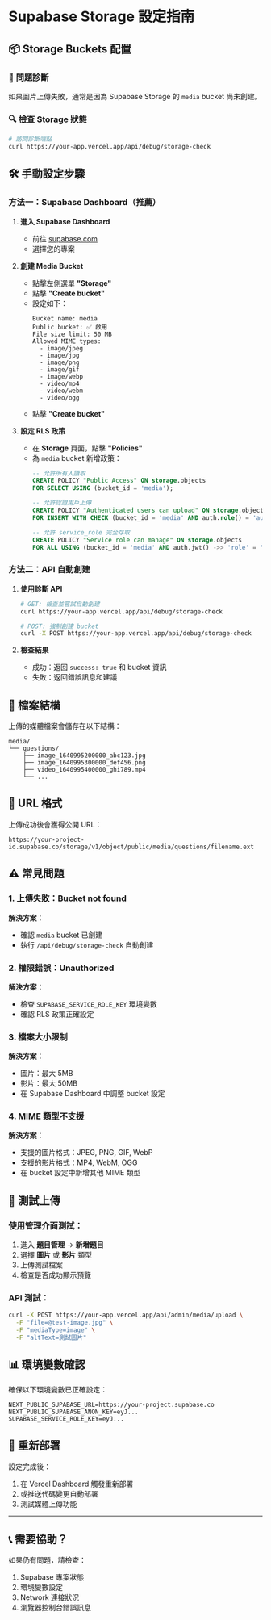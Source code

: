 # Supabase Storage 設定指南

## 📦 Storage Buckets 配置

### 🎯 **問題診斷**
如果圖片上傳失敗，通常是因為 Supabase Storage 的 `media` bucket 尚未創建。

### 🔍 **檢查 Storage 狀態**
```bash
# 訪問診斷端點
curl https://your-app.vercel.app/api/debug/storage-check
```

## 🛠️ **手動設定步驟**

### **方法一：Supabase Dashboard（推薦）**

1. **進入 Supabase Dashboard**
   - 前往 [supabase.com](https://supabase.com)
   - 選擇您的專案

2. **創建 Media Bucket**
   - 點擊左側選單 **"Storage"**
   - 點擊 **"Create bucket"**
   - 設定如下：
     ```
     Bucket name: media
     Public bucket: ✅ 啟用
     File size limit: 50 MB
     Allowed MIME types: 
       - image/jpeg
       - image/jpg  
       - image/png
       - image/gif
       - image/webp
       - video/mp4
       - video/webm
       - video/ogg
     ```
   - 點擊 **"Create bucket"**

3. **設定 RLS 政策**
   - 在 **Storage** 頁面，點擊 **"Policies"**
   - 為 `media` bucket 新增政策：
     ```sql
     -- 允許所有人讀取
     CREATE POLICY "Public Access" ON storage.objects
     FOR SELECT USING (bucket_id = 'media');
     
     -- 允許認證用戶上傳
     CREATE POLICY "Authenticated users can upload" ON storage.objects
     FOR INSERT WITH CHECK (bucket_id = 'media' AND auth.role() = 'authenticated');
     
     -- 允許 service_role 完全存取
     CREATE POLICY "Service role can manage" ON storage.objects
     FOR ALL USING (bucket_id = 'media' AND auth.jwt() ->> 'role' = 'service_role');
     ```

### **方法二：API 自動創建**

1. **使用診斷 API**
   ```bash
   # GET: 檢查並嘗試自動創建
   curl https://your-app.vercel.app/api/debug/storage-check
   
   # POST: 強制創建 bucket
   curl -X POST https://your-app.vercel.app/api/debug/storage-check
   ```

2. **檢查結果**
   - 成功：返回 `success: true` 和 bucket 資訊
   - 失敗：返回錯誤訊息和建議

## 📁 **檔案結構**

上傳的媒體檔案會儲存在以下結構：
```
media/
└── questions/
    ├── image_1640995200000_abc123.jpg
    ├── image_1640995300000_def456.png
    ├── video_1640995400000_ghi789.mp4
    └── ...
```

## 🔗 **URL 格式**

上傳成功後會獲得公開 URL：
```
https://your-project-id.supabase.co/storage/v1/object/public/media/questions/filename.ext
```

## ⚠️ **常見問題**

### **1. 上傳失敗：Bucket not found**
**解決方案**：
- 確認 `media` bucket 已創建
- 執行 `/api/debug/storage-check` 自動創建

### **2. 權限錯誤：Unauthorized**
**解決方案**：
- 檢查 `SUPABASE_SERVICE_ROLE_KEY` 環境變數
- 確認 RLS 政策正確設定

### **3. 檔案大小限制**
**解決方案**：
- 圖片：最大 5MB
- 影片：最大 50MB
- 在 Supabase Dashboard 中調整 bucket 設定

### **4. MIME 類型不支援**
**解決方案**：
- 支援的圖片格式：JPEG, PNG, GIF, WebP
- 支援的影片格式：MP4, WebM, OGG
- 在 bucket 設定中新增其他 MIME 類型

## 🧪 **測試上傳**

### **使用管理介面測試**：
1. 進入 **題目管理** → **新增題目**
2. 選擇 **圖片** 或 **影片** 類型
3. 上傳測試檔案
4. 檢查是否成功顯示預覽

### **API 測試**：
```bash
curl -X POST https://your-app.vercel.app/api/admin/media/upload \
  -F "file=@test-image.jpg" \
  -F "mediaType=image" \
  -F "altText=測試圖片"
```

## 📊 **環境變數確認**

確保以下環境變數已正確設定：
```env
NEXT_PUBLIC_SUPABASE_URL=https://your-project.supabase.co
NEXT_PUBLIC_SUPABASE_ANON_KEY=eyJ...
SUPABASE_SERVICE_ROLE_KEY=eyJ...
```

## 🔄 **重新部署**

設定完成後：
1. 在 Vercel Dashboard 觸發重新部署
2. 或推送代碼變更自動部署
3. 測試媒體上傳功能

---

## 📞 **需要協助？**

如果仍有問題，請檢查：
1. Supabase 專案狀態
2. 環境變數設定
3. Network 連接狀況
4. 瀏覽器控制台錯誤訊息
